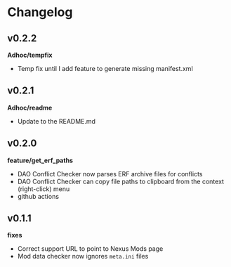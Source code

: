 # Changelog

## v0.2.2
**Adhoc/tempfix**
- Temp fix until I add feature to generate missing manifest.xml

## v0.2.1
**Adhoc/readme**
- Update to the README.md

## v0.2.0
**feature/get_erf_paths**
- DAO Conflict Checker now parses ERF archive files for conflicts  
- DAO Conflict Checker can copy file paths to clipboard from the context (right-click) menu
- github actions  

## v0.1.1
**fixes**
- Correct support URL to point to Nexus Mods page  
- Mod data checker now ignores `meta.ini` files  